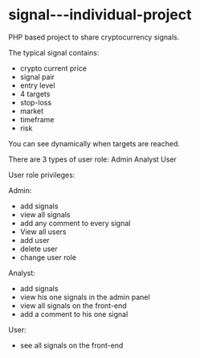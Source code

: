 # signal---individual-project

PHP based project to share cryptocurrency signals. 

The typical signal contains:
- crypto current price
- signal pair
- entry level
- 4 targets
- stop-loss
- market
- timeframe
- risk


You can see dynamically when targets are reached.

There are 3 types of user role:
Admin
Analyst
User

User role privileges:

Admin:
- add signals
- view all signals
- add any comment to every signal
- View all users
- add user
- delete user
- change user role

Analyst:
- add signals
- view his one signals in the admin panel
- view all signals on the front-end
- add a comment to his one signal

User:
- see all signals on the front-end

